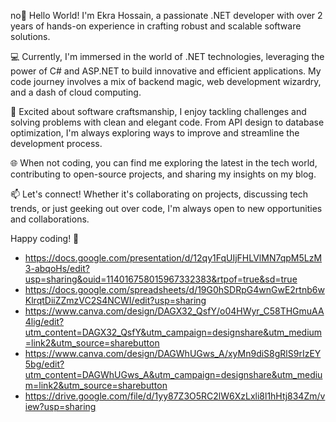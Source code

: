 no👋 Hello World! I'm Ekra Hossain, a passionate .NET developer with over 2 years of hands-on experience in crafting robust and scalable software solutions.

💻 Currently, I'm immersed in the world of .NET technologies, leveraging the power of C# and ASP.NET to build innovative and efficient applications. My code journey involves a mix of backend magic, web development wizardry, and a dash of cloud computing.

🚀 Excited about software craftsmanship, I enjoy tackling challenges and solving problems with clean and elegant code. From API design to database optimization, I'm always exploring ways to improve and streamline the development process.

🌐 When not coding, you can find me exploring the latest in the tech world, contributing to open-source projects, and sharing my insights on my blog.

📫 Let's connect! Whether it's collaborating on projects, discussing tech trends, or just geeking out over code, I'm always open to new opportunities and collaborations.

Happy coding! 🚀


- https://docs.google.com/presentation/d/12qy1FqUIjFHLVlMN7qpM5LzM3-abqoHs/edit?usp=sharing&ouid=114016758015967332383&rtpof=true&sd=true
- https://docs.google.com/spreadsheets/d/19G0hSDRpG4wnGwE2rtnb6wKlrqtDiiZZmzVC2S4NCWI/edit?usp=sharing
- https://www.canva.com/design/DAGX32_QsfY/o04HWyr_C58THGmuAA4lig/edit?utm_content=DAGX32_QsfY&utm_campaign=designshare&utm_medium=link2&utm_source=sharebutton
- https://www.canva.com/design/DAGWhUGws_A/xyMn9diS8gRlS9rIzEY5bg/edit?utm_content=DAGWhUGws_A&utm_campaign=designshare&utm_medium=link2&utm_source=sharebutton
- https://drive.google.com/file/d/1yy87Z3O5RC2lW6XzLxli8l1hHtj834Zm/view?usp=sharing
